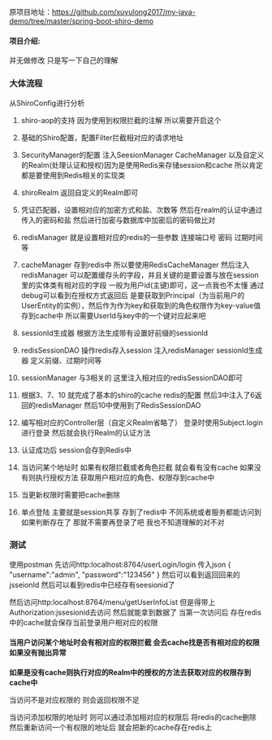 原项目地址：https://github.com/xuyulong2017/my-java-demo/tree/master/spring-boot-shiro-demo
#### 项目介绍:
并无做修改 只是写一下自己的理解

### 大体流程

从ShiroConfig进行分析
1. shiro-aop的支持  因为使用到权限拦截的注解 所以需要开启这个
2. 基础的Shiro配置，配置Filter拦截相对应的请求地址
3. SecurityManager的配置 注入SeesionManager CacheManager 以及自定义的Realm(处理认证和授权)因为是使用Redis来存储session和cache 所以肯定都是要使用到Redis相关的实现类
4. shiroRealm 返回自定义的Realm即可
5. 凭证匹配器，设置相对应的加密方式和盐、次数等 然后在realm的认证中通过传入的密码和盐 然后进行加密与数据库中加密后的密码做比对
6. redisManager 就是设置相对应的redis的一些参数 连接端口号 密码 过期时间等
7. cacheManager 存到redis中 所以要使用RedisCacheManager 然后注入redisManager 可以配置缓存头的字段，并且关键的是要设置与放在session里的实体类有相对应的字段 一般为用户id(主键)即可，这一点我也不太懂 通过debug可以看到在授权方式返回后 是要获取到Principal（为当前用户的UserEntity的实例），然后作为作为key和获取到的角色权限作为key-value值存到cache中 所以需要UserId与key中的一个键对应起来吧
8. sessionId生成器  根据方法生成带有设置好前缀的sessionId
9. redisSessionDAO 操作redis存入session  注入redisManager sessionId生成器 定义前缀、过期时间等
10. sessionManager 与3相关的  这里注入相对应的redisSessionDAO即可
11. 根据3、7、10 就完成了基本的shiro的cache redis的配置 然后3中注入了6返回的redisManager 然后10中使用到了RedisSessionDAO

12. 编写相对应的Controller层（自定义Realm省略了） 登录时使用Subject.login进行登录 然后就会执行Realm的认证方法
13. 认证成功后 session会存到Redis中
14. 当访问某个地址时 如果有权限拦截或者角色拦截 就会看有没有cache 如果没有则执行授权方法 获取用户相对应的角色、权限存到cache中
15. 当更新权限时需要把cache删除

16. 单点登陆 主要就是session共享 存到了redis中 不同系统或者服务都能访问到 如果判断存在了 那就不需要再登录了吧 我也不知道理解的对不对


 

### 测试
使用postman 
先访问http:localhost:8764/userLogin/login 传入json 
{
    "username":"admin",
    "password":"123456"
}
然后可以看到返回回来的jsseionId 
然后可以看到redis中已经存有seesionid了

然后访问http:localhost:8764/menu/getUserInfoList
但是得带上 Authorization:jssesionid去访问
然后就能拿到数据了
当第一次访问后 存在redis中的cache就会保存当前登录用户相对应的权限

#### 当用户访问某个地址时会有相对应的权限拦截 会去cache找是否有相对应的权限 如果没有抛出异常

**如果是没有cache则执行对应的Realm中的授权的方法去获取对应的权限存到cache中**

当访问不是对应权限的 则会返回权限不足

当访问添加权限的地址时  则可以通过添加相对应的权限后 将redis的cache删除
然后重新访问一个有权限的地址后 就会把新的cache存在redis上
